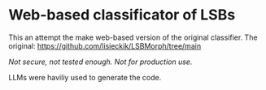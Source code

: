 # Web-based classificator of LSBs
This an attempt the make web-based version of the original classifier.
The original: https://github.com/lisieckik/LSBMorph/tree/main

*Not secure, not tested enough.*
*Not for production use.*

LLMs were haviliy used to generate the code.


